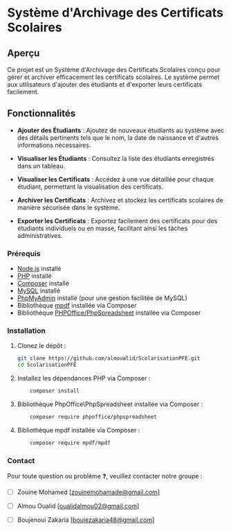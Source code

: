 # Système d'Archivage des Certificats Scolaires

## Aperçu

Ce projet est un Système d'Archivage des Certificats Scolaires conçu pour gérer et archiver efficacement les certificats scolaires. Le système permet aux utilisateurs d'ajouter des étudiants et d'exporter leurs certificats facilement.

## Fonctionnalités

- **Ajouter des Étudiants** : Ajoutez de nouveaux étudiants au système avec des détails pertinents tels que le nom, la date de naissance et d'autres informations nécessaires.

- **Visualiser les Étudiants** : Consultez la liste des étudiants enregistrés dans un tableau.

- **Visualiser  les Certificats** : Accédez à une vue détaillée pour chaque étudiant, permettant la visualisation  des certificats.

- **Archiver les Certificats** : Archivez et stockez les certificats scolaires de manière sécurisée dans le système.

- **Exporter les Certificats** : Exportez facilement des certificats pour des étudiants individuels ou en masse, facilitant ainsi les tâches administratives.

### Prérequis

- [Node.js](https://nodejs.org/fr/) installé
- [PHP](https://www.php.net/) installé
- [Composer](https://getcomposer.org/) installé
- [MySQL](https://www.mysql.com/fr/) installé
- [PhpMyAdmin](https://www.phpmyadmin.net/) installé (pour une gestion facilitée de MySQL)
- Bibliothèque [mpdf](https://github.com/mpdf/mpdf) installée via Composer 
- Bibliothèque [PHPOffice/PhpSpreadsheet](https://github.com/PHPOffice/PhpSpreadsheet.git) installée via Composer 


### Installation

1. Clonez le dépôt :

   ```bash
   git clone https://github.com/almoualid/ScolarisationPFE.git
   cd ScolarisationPFE

2. Installez les dépendances PHP via Composer :
   ```bash 
       composer install       

3. Bibliothèque PhpOffice\PhpSpreadsheet installée via Composer :
   ``` bash
       composer require phpoffice/phpspreadsheet       

4. Bibliothèque mpdf installée via Composer :
   ```bash
       composer require mpdf/mpdf       

### Contact

Pour toute question ou problème :question:, veuillez contacter notre groupe :
- [ ] Zouine Mohamed [zouinemohamade@gmail.com]
- [ ] Almou Oualid [oualidalmou02@gmail.com]
- [ ] Boujenoui Zakaria [boujezakaria48@gmail.com]

